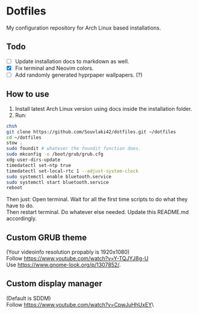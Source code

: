 # Dotfiles
My configuration repository for Arch Linux based installations.

## Todo
- [ ] Update installation docs to markdown as well.
- [x] Fix terminal and Neovim colors.
- [ ] Add randomly generated hyprpaper wallpapers. (?)

## How to use
1. Install latest Arch Linux version using docs inside the installation folder.
2. Run:
```bash
chsh
git clone https://github.com/Souvlaki42/dotfiles.git ~/dotfiles
cd ~/dotfiles
stow .
sudo foundit # whatever the foundit function does. 
sudo mkconfig -o /boot/grub/grub.cfg
xdg-user-dirs-update
timedatectl set-ntp true
timedatectl set-local-rtc 1 --adjust-system-clock
sudo systemctl enable bluetooth.service
sudo systemctl start bluetooth.service
reboot
```
Then just:
Open terminal. Wait for all the first time scripts to do what they have to do.\
Then restart terminal. Do whatever else needed. Update this README.md accordingly.

## Custom GRUB theme
(Your videoinfo resolution propably is 1920x1080)\
Follow <https://www.youtube.com/watch?v=Y-TQJYJ8g-U>\
Use <https://www.gnome-look.org/p/1307852/>.

## Custom display manager
(Default is SDDM)\
Follow <https://www.youtube.com/watch?v=CpwJuHhUxEY>\
